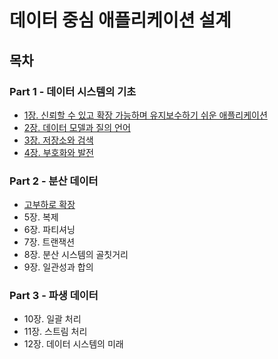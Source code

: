 # 데이터 중심 애플리케이션 설계
## 목차
### Part 1 - 데이터 시스템의 기초
- [1장. 신뢰할 수 있고 확장 가능하며 유지보수하기 쉬운 애플리케이션](./contents/chapter01.md)
- [2장. 데이터 모델과 질의 언어](./contents/chapter02.md)
- [3장. 저장소와 검색](./contents/chapter03.md)
- [4장. 부호화와 발전](./contents/chapter04.md)

### Part 2 - 분산 데이터
- [고부하로 확장](./contents/part2-intro.md)
- 5장. 복제
- 6장. 파티셔닝
- 7장. 트랜잭션
- 8장. 분산 시스템의 골칫거리
- 9장. 일관성과 합의

### Part 3 - 파생 데이터
- 10장. 일괄 처리
- 11장. 스트림 처리
- 12장. 데이터 시스템의 미래